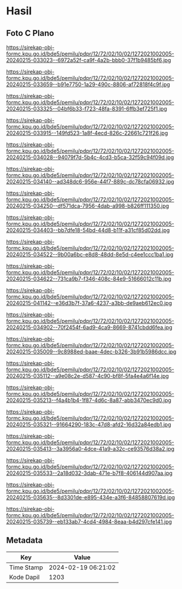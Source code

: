 # Hasil

## Foto C Plano

https://sirekap-obj-formc.kpu.go.id/bde5/pemilu/pdpr/12/72/02/10/02/1272021002005-20240215-033023--6972a52f-ca9f-4a2b-bbb0-37f1b9485bf6.jpg

https://sirekap-obj-formc.kpu.go.id/bde5/pemilu/pdpr/12/72/02/10/02/1272021002005-20240215-033659--b91e7750-1a29-490c-8806-af72818f4c9f.jpg

https://sirekap-obj-formc.kpu.go.id/bde5/pemilu/pdpr/12/72/02/10/02/1272021002005-20240215-033325--04bf6b33-f723-48fa-8391-6ffb3ef725f1.jpg

https://sirekap-obj-formc.kpu.go.id/bde5/pemilu/pdpr/12/72/02/10/02/1272021002005-20240215-033915--149fd523-1a8f-4ecd-826c-22661c721f26.jpg

https://sirekap-obj-formc.kpu.go.id/bde5/pemilu/pdpr/12/72/02/10/02/1272021002005-20240215-034028--94079f7d-5b4c-4cd3-b5ca-32f59c94f09d.jpg

https://sirekap-obj-formc.kpu.go.id/bde5/pemilu/pdpr/12/72/02/10/02/1272021002005-20240215-034140--ad348dc6-956e-44f7-889c-dc78cfa06932.jpg

https://sirekap-obj-formc.kpu.go.id/bde5/pemilu/pdpr/12/72/02/10/02/1272021002005-20240215-034250--df571dca-7956-4dab-a998-b826ff111350.jpg

https://sirekap-obj-formc.kpu.go.id/bde5/pemilu/pdpr/12/72/02/10/02/1272021002005-20240215-034403--bb7dfe18-54bd-44d8-b11f-a31cf85d02dd.jpg

https://sirekap-obj-formc.kpu.go.id/bde5/pemilu/pdpr/12/72/02/10/02/1272021002005-20240215-034522--9b00a6bc-e8d8-48dd-8e5d-c4ee1ccc1ba1.jpg

https://sirekap-obj-formc.kpu.go.id/bde5/pemilu/pdpr/12/72/02/10/02/1272021002005-20240215-034622--731ca9b7-f346-408c-84e9-51666012c11b.jpg

https://sirekap-obj-formc.kpu.go.id/bde5/pemilu/pdpr/12/72/02/10/02/1272021002005-20240215-041142--e36d3b7f-37a6-4237-a3bb-de9aeb612ec0.jpg

https://sirekap-obj-formc.kpu.go.id/bde5/pemilu/pdpr/12/72/02/10/02/1272021002005-20240215-034902--70f2454f-6ad9-4ca9-8669-8741cbdd6fea.jpg

https://sirekap-obj-formc.kpu.go.id/bde5/pemilu/pdpr/12/72/02/10/02/1272021002005-20240215-035009--9c8988ed-baae-4dec-b326-3b91b5986dcc.jpg

https://sirekap-obj-formc.kpu.go.id/bde5/pemilu/pdpr/12/72/02/10/02/1272021002005-20240215-035112--a9e08c2e-d587-4c90-bf8f-5fa4e4a6f14e.jpg

https://sirekap-obj-formc.kpu.go.id/bde5/pemilu/pdpr/12/72/02/10/02/1272021002005-20240215-035213--f4a4b1b4-1f87-4d6c-8a87-abb3470ec9d0.jpg

https://sirekap-obj-formc.kpu.go.id/bde5/pemilu/pdpr/12/72/02/10/02/1272021002005-20240215-035321--91664290-183c-47d8-afd2-16d32a84edb1.jpg

https://sirekap-obj-formc.kpu.go.id/bde5/pemilu/pdpr/12/72/02/10/02/1272021002005-20240215-035413--3a3956a0-4dce-41a9-a32c-ce93576d38a2.jpg

https://sirekap-obj-formc.kpu.go.id/bde5/pemilu/pdpr/12/72/02/10/02/1272021002005-20240215-035533--2a18d032-3dab-471e-b7f8-406144d907aa.jpg

https://sirekap-obj-formc.kpu.go.id/bde5/pemilu/pdpr/12/72/02/10/02/1272021002005-20240215-035635--8d3301de-e895-434e-a3f6-84858807619d.jpg

https://sirekap-obj-formc.kpu.go.id/bde5/pemilu/pdpr/12/72/02/10/02/1272021002005-20240215-035739--eb133ab7-4cd4-4984-8eaa-b4d297cfe141.jpg


## Metadata

| Key        | Value               |
| ---------- | ------------------- |
| Time Stamp | 2024-02-19 06:21:02 |
| Kode Dapil | 1203                |



